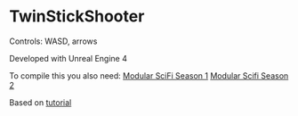 # TwinStickShooter

Controls: WASD, arrows



Developed with Unreal Engine 4

To compile this you also need:
[Modular SciFi Season 1](https://www.unrealengine.com/marketplace/en-US/product/modular-scifi-season-1-starter-bundle)
[Modular Scifi Season 2](https://www.unrealengine.com/marketplace/en-US/product/modular-scifi-season-2-starter-bundle)




Based on [tutorial](https://learn.unrealengine.com/course/2814930)

